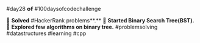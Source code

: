 #day28 𝗼𝗳 #100daysofcodechallenge

🎯 **Solved** #HackerRank problems**.**
🎯 **Started Binary Search Tree(BST).**
🎯 **Explored few algorithms on binary tree.**
#problemsolving #datastructures #learning #cpp
